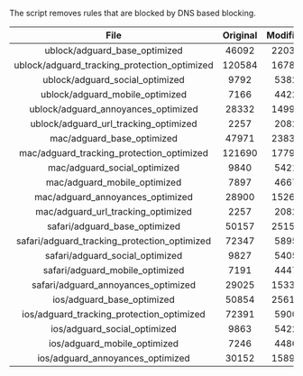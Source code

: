The script removes rules that are blocked by DNS based blocking.


| File | Original | Modified |
|:----:|:-----:|:-----:|
| ublock/adguard_base_optimized | 46092 | 22037 |
| ublock/adguard_tracking_protection_optimized | 120584 | 16784 |
| ublock/adguard_social_optimized | 9792 | 5382 |
| ublock/adguard_mobile_optimized | 7166 | 4422 |
| ublock/adguard_annoyances_optimized | 28332 | 14993 |
| ublock/adguard_url_tracking_optimized | 2257 | 2082 |
| mac/adguard_base_optimized | 47971 | 23835 |
| mac/adguard_tracking_protection_optimized | 121690 | 17793 |
| mac/adguard_social_optimized | 9840 | 5421 |
| mac/adguard_mobile_optimized | 7897 | 4667 |
| mac/adguard_annoyances_optimized | 28900 | 15264 |
| mac/adguard_url_tracking_optimized | 2257 | 2082 |
| safari/adguard_base_optimized | 50157 | 25153 |
| safari/adguard_tracking_protection_optimized | 72347 | 5895 |
| safari/adguard_social_optimized | 9827 | 5405 |
| safari/adguard_mobile_optimized | 7191 | 4447 |
| safari/adguard_annoyances_optimized | 29025 | 15338 |
| ios/adguard_base_optimized | 50854 | 25618 |
| ios/adguard_tracking_protection_optimized | 72391 | 5900 |
| ios/adguard_social_optimized | 9863 | 5422 |
| ios/adguard_mobile_optimized | 7246 | 4486 |
| ios/adguard_annoyances_optimized | 30152 | 15897 |